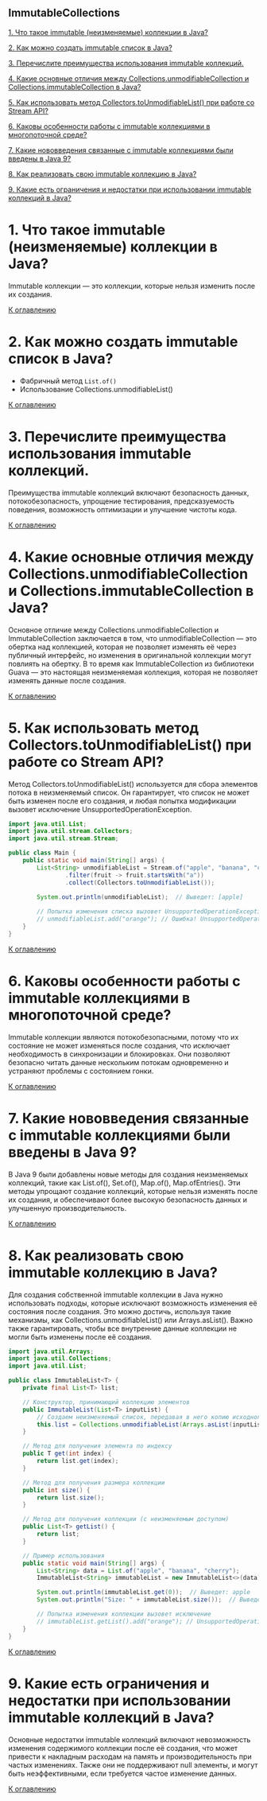 ## ImmutableCollections

[1. Что такое immutable (неизменяемые) коллекции в Java?](#1-что-такое-immutable-неизменяемые-коллекции-в-java)

[2. Как можно создать immutable список в Java?](#2-как-можно-создать-immutable-список-в-java)

[3. Перечислите преимущества использования immutable коллекций.](#3-перечислите-преимущества-использования-immutable-коллекций)

[4. Какие основные отличия между Collections.unmodifiableCollection и Collections.immutableCollection в Java?](#4-какие-основные-отличия-между-collectionsunmodifiablecollection-и-collectionsimmutablecollection-в-java)

[5. Как использовать метод Collectors.toUnmodifiableList() при работе со Stream API?](#5-как-использовать-метод-collectorstounmodifiablelist-при-работе-со-stream-api)

[6. Каковы особенности работы с immutable коллекциями в многопоточной среде?](#6-каковы-особенности-работы-с-immutable-коллекциями-в-многопоточной-среде)

[7. Какие нововведения связанные с immutable коллекциями были введены в Java 9?](#7-какие-нововведения-связанные-с-immutable-коллекциями-были-введены-в-java-9)

[8. Как реализовать свою immutable коллекцию в Java?](#8-как-реализовать-свою-immutable-коллекцию-в-java)

[9. Какие есть ограничения и недостатки при использовании immutable коллекций в Java?](#9-какие-есть-ограничения-и-недостатки-при-использовании-immutable-коллекций-в-java)

# 1. Что такое immutable (неизменяемые) коллекции в Java?

Immutable коллекции — это коллекции, которые нельзя изменить после их создания.

[К оглавлению](#ImmutableCollections)

# 2. Как можно создать immutable список в Java?

- Фабричный метод `List.of()`
- Использование Collections.unmodifiableList()

[К оглавлению](#ImmutableCollections)

# 3. Перечислите преимущества использования immutable коллекций.

Преимущества immutable коллекций включают безопасность данных, потокобезопасность, упрощение тестирования,
предсказуемость поведения, возможность оптимизации и улучшение чистоты кода.

[К оглавлению](#ImmutableCollections)

# 4. Какие основные отличия между Collections.unmodifiableCollection и Collections.immutableCollection в Java?

Основное отличие между Collections.unmodifiableCollection и ImmutableCollection заключается в том, что
unmodifiableCollection — это обертка над коллекцией, которая не позволяет изменять её через публичный интерфейс, но
изменения в оригинальной коллекции могут повлиять на обертку. В то время как ImmutableCollection из библиотеки Guava —
это настоящая неизменяемая коллекция, которая не позволяет изменять данные после создания.

[К оглавлению](#ImmutableCollections)

# 5. Как использовать метод Collectors.toUnmodifiableList() при работе со Stream API?

Метод Collectors.toUnmodifiableList() используется для сбора элементов потока в неизменяемый список. Он гарантирует, что список не может быть изменен после его создания, и любая попытка модификации вызовет исключение UnsupportedOperationException.

```java
import java.util.List;
import java.util.stream.Collectors;
import java.util.stream.Stream;

public class Main {
    public static void main(String[] args) {
        List<String> unmodifiableList = Stream.of("apple", "banana", "cherry")
                .filter(fruit -> fruit.startsWith("a"))
                .collect(Collectors.toUnmodifiableList());

        System.out.println(unmodifiableList);  // Выведет: [apple]
        
        // Попытка изменения списка вызовет UnsupportedOperationException
        // unmodifiableList.add("orange"); // Ошибка! UnsupportedOperationException
    }
}

```

[К оглавлению](#ImmutableCollections)

# 6. Каковы особенности работы с immutable коллекциями в многопоточной среде?

Immutable коллекции являются потокобезопасными, потому что их состояние не может изменяться после создания, что исключает необходимость в синхронизации и блокировках. Они позволяют безопасно читать данные нескольким потокам одновременно и устраняют проблемы с состоянием гонки.

[К оглавлению](#ImmutableCollections)

# 7. Какие нововведения связанные с immutable коллекциями были введены в Java 9?

В Java 9 были добавлены новые методы для создания неизменяемых коллекций, такие как List.of(), Set.of(), Map.of(), Map.ofEntries(). Эти методы упрощают создание коллекций, которые нельзя изменять после их создания, и обеспечивают более высокую безопасность данных и улучшенную производительность.

[К оглавлению](#ImmutableCollections)

# 8. Как реализовать свою immutable коллекцию в Java?

Для создания собственной immutable коллекции в Java нужно использовать подходы, которые исключают возможность изменения её состояния после создания. Это можно достичь, используя такие механизмы, как Collections.unmodifiableList() или Arrays.asList(). Важно также гарантировать, чтобы все внутренние данные коллекции не могли быть изменены после её создания.

```java
import java.util.Arrays;
import java.util.Collections;
import java.util.List;

public class ImmutableList<T> {
    private final List<T> list;

    // Конструктор, принимающий коллекцию элементов
    public ImmutableList(List<T> inputList) {
        // Создаем неизменяемый список, передавая в него копию исходного списка
        this.list = Collections.unmodifiableList(Arrays.asList(inputList.toArray()));
    }

    // Метод для получения элемента по индексу
    public T get(int index) {
        return list.get(index);
    }

    // Метод для получения размера коллекции
    public int size() {
        return list.size();
    }

    // Метод для получения коллекции (с неизменяемым доступом)
    public List<T> getList() {
        return list;
    }

    // Пример использования
    public static void main(String[] args) {
        List<String> data = List.of("apple", "banana", "cherry");
        ImmutableList<String> immutableList = new ImmutableList<>(data);

        System.out.println(immutableList.get(0));  // Выведет: apple
        System.out.println("Size: " + immutableList.size());  // Выведет: Size: 3

        // Попытка изменения коллекции вызовет исключение
        // immutableList.getList().add("orange"); // UnsupportedOperationException
    }
}

```

[К оглавлению](#ImmutableCollections)

# 9. Какие есть ограничения и недостатки при использовании immutable коллекций в Java?

Основные недостатки immutable коллекций включают невозможность изменения содержимого коллекции после её создания, что
может привести к накладным расходам на память и производительность при частых изменениях. Также они не поддерживают null
элементы, и могут быть неэффективными, если требуется частое изменение данных.

[К оглавлению](#ImmutableCollections)